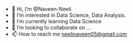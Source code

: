 - 👋 Hi, I’m @Naveen-Neeli
- 👀 I’m interested in Data Science, Data Analysis.
- 🌱 I’m currently learning Data Science
- 💞️ I’m looking to collaborate on ...
- 📫 How to reach me neelinaveen05@gmail.com

<!---
Naveen-Neeli/Naveen-Neeli is a ✨ special ✨ repository because its `README.md` (this file) appears on your GitHub profile.
You can click the Preview link to take a look at your changes.
--->

